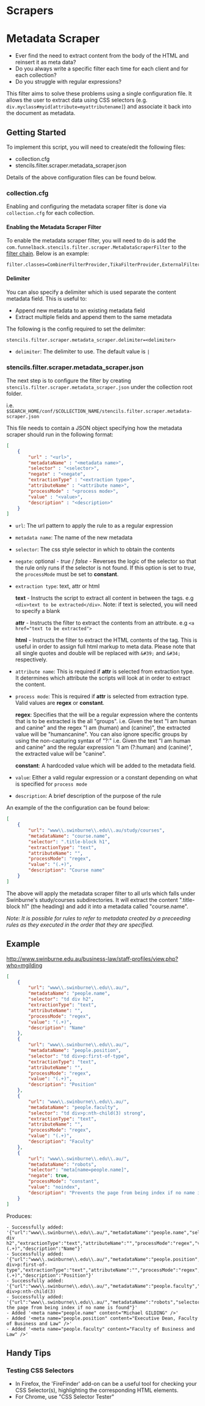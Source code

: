 Scrapers
=================

# Metadata Scraper

* Ever find the need to extract content from the body of the HTML and reinsert it as meta data?
* Do you always write a specific filter each time for each client and for each collection?
* Do you struggle with regular expressions?

This filter aims to solve these problems using a single configuration file. It allows the user to extract data using CSS selectors (e.g. ```div.myclass#myid[attribute=myattributename]```) and associate it back into the document as metadata.

## Getting Started
To implement this script, you will need to create/edit the following files:

* collection.cfg
* stencils.filter.scraper.metadata_scraper.json

Details of the above configuration files can be found below.

### collection.cfg

Enabling and configuring the metadata scraper filter is done via ```collection.cfg``` for each collection.

#### Enabling the Metadata Scraper Filter

To enable the metadata scraper filter, you will need to do is add the ```com.funnelback.stencils.filter.scraper.MetaDataScraperFilter```  to the [filter chain](http://docs.funnelback.com/filter_classes_collection_cfg.html). Below is an example:

```
filter.classes=CombinerFilterProvider,TikaFilterProvider,ExternalFilterProvider:DocumentFixerFilterProvider:com.funnelback.stencils.filter.scraper.MetaDataScraperFilter
```

#### Delimiter

You can also specify a delimiter which is used separate the content metadata field. This is useful to:

* Append new metadata to an existing metadata field
* Extract multiple fields and append them to the same metadata

The following is the config required to set the delimiter:

```
stencils.filter.scraper.metadata_scraper.delimiter=<delimiter>
```

* ```delimiter```: The delimiter to use. The default value is ```|```

### stencils.filter.scraper.metadata_scraper.json

The next step is to configure the filter by creating ```stencils.filter.scraper.metadata_scraper.json``` under the collection root folder.

i.e. ```$SEARCH_HOME/conf/$COLLECTION_NAME/stencils.filter.scraper.metadata-scraper.json```

This file needs to contain a JSON object specifying how the metadata scraper should run in the following format:

```json
[
	{
		"url" : "<url>",
		"metadataName" : "<metadata name>",
		"selector" : "<selector>",
		"negate" : "<negate",
		"extractionType" : "<extraction type>",
		"attributeName" : "<attribute name>",
		"processMode" : "<process mode>",
		"value" : "<value>",
		"description" : "<description>"
	}
]
```

* ```url```: The url pattern to apply the rule to as a regular expression
* ```metadata name```: The name of the new metadata
* ```selector```: The css style selector in which to obtain the contents
* ```negate```: optional - *true* / *false* - Reverses the logic of the selector so that the rule only runs if the selector is not found. If this option is set to *true*, the ```processMode``` must be set to __constant__.
* ```extraction type```: text, attr or html

	__text__ - Instructs the script to extract all content in between the tags. e.g  ```<div>text to be extracted</div>```. Note: if text is selected, you will need to specify a blank <attribute name>

	__attr__ - Instructs the filter to extract the contents from an attribute. e.g ```<a href="text to be extracted">```

	__html__ - Instructs the filter to extract the HTML contents of the tag. This is useful in order to assign full html markup to meta data. Please note that all single quotes and double will be replaced with ```&#39;``` and ```&#34;``` respectively.

* ```attribute name```: This is required if __attr__ is selected from extraction type. It determines which attribute the scripts will look at in order to extract the content.
* ```process mode```: This is required if __attr__ is selected from extraction type. Valid values are __regex__ or __constant__.

	__regex__: Specifies that the <Value> will be a regular expression where the contents that is to be extracted is the all "groups". i.e. Given the text "I am human and canine" and the regex "I am (human) and (canine)", the extracted value will be "humancanine". You can also ignore specific groups by using the non-capturing syntax of "?:" i.e. Given the text "I am human and canine" and the regular expression "I am (?:human) and (canine)", the extracted value will be "canine".

	__constant__: A hardcoded value which will be added to the metadata field.

* ```value```: Either a valid regular expression or a constant depending on what is specified for ```process mode```
* ```description```: A brief description of the purpose of the rule

An example of the the configuration can be found below:

```json
[
	{
		"url": "www\\.swinburne\\.edu\\.au/study/courses",
		"metadataName": "course.name",
		"selector": ".title-block h1",
		"extractionType": "text",
		"attributeName": "",
		"processMode": "regex",
		"value": "(.+)",
		"description": "Course name"
	}
]
```

The above will apply the metadata scraper filter to all urls which falls under Swinburne's study/courses subdirectories. It will extract the content ".title-block h1" (the heading) and add it into a metadata called "course.name".

*Note: It is possible for rules to refer to metadata created by a preceeding rules as they executed in the order that they are specified.*

## Example

http://www.swinburne.edu.au/business-law/staff-profiles/view.php?who=mgilding

```json
[
	{
		"url": "www\\.swinburne\\.edu\\.au/",
		"metadataName": "people.name",
		"selector": "td div h2",
		"extractionType": "text",
		"attributeName": "",
		"processMode": "regex",
		"value": "(.+)",
		"description": "Name"
	},
	{
		"url": "www\\.swinburne\\.edu\\.au/",
		"metadataName": "people.position",
		"selector": "td div>p:first-of-type",
		"extractionType": "text",
		"attributeName": "",
		"processMode": "regex",
		"value": "(.+)",
		"description": "Position"
	},
	{
		"url": "www\\.swinburne\\.edu\\.au/",
		"metadataName": "people.faculty",
		"selector": "td div>p:nth-child(3) strong",
		"extractionType": "text",
		"attributeName": "",
		"processMode": "regex",
		"value": "(.+)",
		"description": "Faculty"
	},
	{
		"url": "www\\.swinburne\\.edu\\.au/",
		"metadataName": "robots",
		"selector": "meta[name=people.name]",
		"negate": true,
		"processMode": "constant",
		"value": "noindex",
		"description": "Prevents the page from being index if no name is found"
	}
]

```

Produces:

```
- Successfully added: '{"url":"www\\.swinburne\\.edu\\.au/","metadataName":"people.name","selector":"td div h2","extractionType":"text","attributeName":"","processMode":"regex","value":"(.+)","description":"Name"}'
- Successfully added: '{"url":"www\\.swinburne\\.edu\\.au/","metadataName":"people.position","selector":"td div>p:first-of-type","extractionType":"text","attributeName":"","processMode":"regex","value":"(.+)","description":"Position"}'
- Successfully added: '{"url":"www\\.swinburne\\.edu\\.au/","metadataName":"people.faculty","selector":"td div>p:nth-child(3)
- Successfully added: '{"url":"www\\.swinburne\\.edu\\.au/","metadataName":"robots","selector":"meta[name=people.name]","negate":true,"processMode":"constant","value":"noindex","description":"Prevents the page from being index if no name is found"}'
- Added '<meta name="people.name" content="Michael GILDING" />'
- Added '<meta name="people.position" content="Executive Dean, Faculty of Business and Law" />'
- Added '<meta name="people.faculty" content="Faculty of Business and Law" />'
```


## Handy Tips

### Testing CSS Selectors

* In Firefox, the 'FireFinder' add-on can be a useful tool for checking your CSS Selector(s), highlighting the corresponding HTML elements.
* For Chrome, use "CSS Selector Tester"